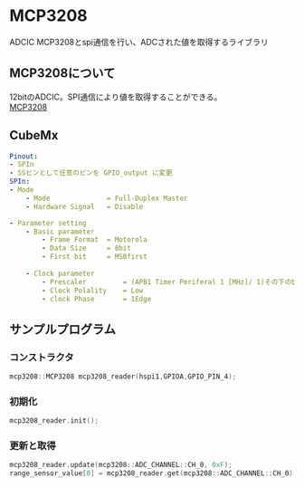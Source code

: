 # MCP3208

ADCIC MCP3208とspi通信を行い、ADCされた値を取得するライブラリ

## MCP3208について
12bitのADCIC。SPI通信により値を取得することができる。  
[MCP3208](https://akizukidenshi.com/catalog/g/gI-00238/)

## CubeMx
```yaml
Pinout:
- SPIn
- SSピンとして任意のピンを GPIO_output に変更
SPIn:
- Mode
    - Mode              = Full-Duplex Master
    - Hardware Signal   = Disable

- Parameter setting
    - Basic parameter
        - Frame Format  = Motorola
        - Data Size     = 8bit
        - First bit     = MSBfirst
    
    - Clock parameter
        - Prescaler         = (APB1 Timer Periferal 1 [MHz]/ 1)その下のbaud rateが1000.0KBit/sになるように設定
        - Clock Polality    = Low
        - clock Phase       = 1Edge
```

## サンプルプログラム

### コンストラクタ
```c++
mcp3208::MCP3208 mcp3208_reader(hspi1,GPIOA,GPIO_PIN_4);
```

### 初期化
```c++
mcp3208_reader.init();
```

### 更新と取得
```c++
mcp3208_reader.update(mcp3208::ADC_CHANNEL::CH_0, 0xF);
range_sensor_value[0] = mcp3208_reader.get(mcp3208::ADC_CHANNEL::CH_0);
```
